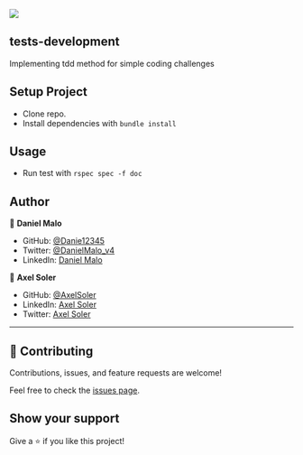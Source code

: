 ![](https://img.shields.io/badge/Microverse-blueviolet)

## tests-development

Implementing tdd method for simple coding challenges

## Setup Project
- Clone repo.
- Install dependencies with `bundle install`

## Usage
- Run test with `rspec spec -f doc`

## Author

👤 **Daniel Malo**

- GitHub: [@Danie12345](https://github.com/Danie12345)
- Twitter: [@DanielMalo_v4](https://twitter.com/DanielMalo_v4)
- LinkedIn: [Daniel Malo](https://linkedin.com/in/daniel-malo)

👤 **Axel Soler**

- GitHub: [@AxelSoler](https://github.com/AxelSoler)
- LinkedIn: [Axel Soler](https://www.linkedin.com/in/axel-soler-685985232/)
- Twitter: [Axel Soler](https://twitter.com/AxelSoler18)

---

## 🤝 Contributing

Contributions, issues, and feature requests are welcome!

Feel free to check the [issues page](https://github.com/AxelSoler/tests-development/issues).

## Show your support

Give a ⭐️ if you like this project!